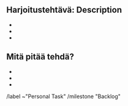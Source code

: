 ## Harjoitustehtävä: Description

* 
*
*

## Mitä pitää tehdä?

*
*
*


/label ~"Personal Task"
/milestone "Backlog"